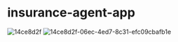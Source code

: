 # insurance-agent-app


![14ce8d2f](https://user-images.githubusercontent.com/24616679/56463419-3aaacf00-63d4-11e9-9aa8-ee10c0751fa8.png)
![14ce8d2f-06ec-4ed7-8c31-efc09cbafb1e](https://user-images.githubusercontent.com/24616679/56463421-3e3e5600-63d4-11e9-94d7-97471fb6393e.png)



